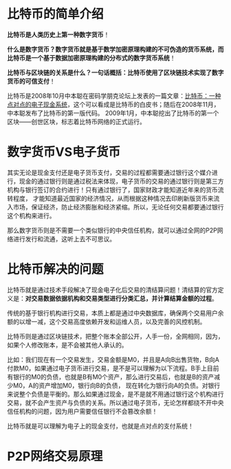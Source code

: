 # 比特币的简单介绍
**比特币是人类历史上第一种数字货币**！

**什么是数字货币？数字货币就是基于数学加密原理构建的不可伪造的货币系统，而比特币是一个基于数据加密原理构建的分布式的数字货币系统**！

**比特币与区块链的关系是什么？一句话概括：比特币使用了区块链技术实现了数字货币的可信支付**！

比特币是2008年10月中本聪在密码学朋克论坛上发表的一篇文章：[比特币：一种点对点的电子现金系统](https://bitcoin.org/bitcoin.pdf)，这个可以看成是比特币的白皮书；随后在2008年11月，中本聪发布了比特币的第一版代码。
2009年1月，中本聪挖出了比特币的第一个区块——创世区块，标志着比特币网络的正式运行。


# 数字货币VS电子货币
其实无论是现金支付还是电子货币支付，交易的过程都需要通过银行这个媒介进行，现金的通过银行则是通过税法来体现，电子货币的交易的通过银行则是第三方机构与银行签订的合约进行！只有通过银行了，国家财政才能知道近年来的货币流转程度，
才能知道最近国家的经济情况，从而根据这种情况去印刷新版货币来流入市场，保证经济，防止经济膨胀和经济紧缩。所以，无论任何交易都要通过银行这个机构来进行。

那么数字货币则是不需要一个类似银行的中央信任机构，就可以通过全网的P2P网络进行发行和流通，这听上去不可思议。

# 比特币解决的问题
比特币就是通过技术手段解决了现金电子化后交易的清结算问题！清结算的官方定义是：**对交易数据依据机构和交易类型进行分类汇总，并计算结算金额的过程**。

传统的基于银行机构进行交易，本质上都是通过中央数据库，确保两个交易用户余额的以增一减，这个交易高度依赖开发和运维人员，以及完善的风控机制。

比特币则是通过区块链技术，把整个账本全部公开，人手一份，全网相同，因为，如果个人修改账本，是不会被其他人承认的。

比如：我们现在有一个交易发生，交易金额是M0，并且是A向B出售货物，B向A付款M0，如果通过电子货币进行交易，是不是可以理解为以下流程。B手上目前有银行的M0的负债，也就是B有M0个资产，那么进行交易后，也就是B的资产减少M0，A的资产增加M0，银行向B的负债，
现在转化为银行向A的负债。对银行来说整个负债是平衡的。那么如果通过现金，是不是就不用通过银行这个机构进行交易，就不会产生资产与负债的关系。所以通过电子货币，无论怎样都绕不开中央信任机构的问题，因为用户需要信任银行不会篡改余额！

比特币就是可以理解为电子上的现金支付，也就是点对点的支付系统！

# P2P网络交易原理
